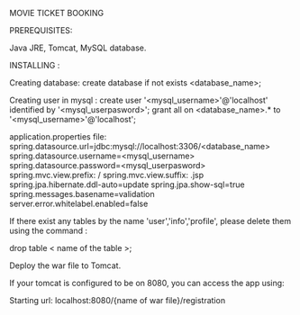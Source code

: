 MOVIE TICKET BOOKING 


PREREQUISITES:

Java JRE, Tomcat, MySQL database.

INSTALLING :

Creating database:
create database if not exists <database_name>;


Creating user in mysql :
create user '<mysql_username>'@'localhost' identified by '<mysql_userpasword>';
grant all on <database_name>.* to '<mysql_username>'@'localhost';

application.properties file:
spring.datasource.url=jdbc:mysql://localhost:3306/<database_name>
spring.datasource.username=<mysql_username>
spring.datasource.password=<mysql_userpasword>
spring.mvc.view.prefix: /
spring.mvc.view.suffix: .jsp
spring.jpa.hibernate.ddl-auto=update
spring.jpa.show-sql=true
spring.messages.basename=validation
server.error.whitelabel.enabled=false


If there exist any tables by the name 'user','info','profile', please delete them using the command :

drop table < name of the table >;




Deploy the war file to Tomcat.

If your tomcat is configured to be on 8080, you can access the app using:

Starting url:
	localhost:8080/{name of war file}/registration
